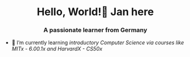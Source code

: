 <h1 align="center">Hello, World!👋 Jan here</h1>
<h3 align="center">A passionate learner from Germany</h3>

- 🌱 I’m currently learning *introductory Computer Science via courses like<br>MITx - 6.00.1x and HarvardX - CS50x*